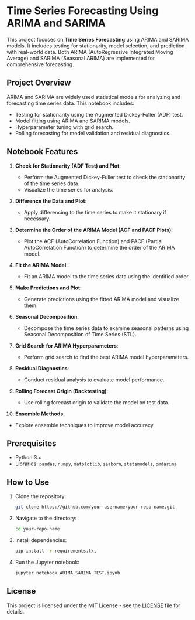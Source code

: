 # Time Series Forecasting Using ARIMA and SARIMA

This project focuses on **Time Series Forecasting** using ARIMA and SARIMA models. It includes testing for stationarity, model selection, and prediction with real-world data. Both ARIMA (AutoRegressive Integrated Moving Average) and SARIMA (Seasonal ARIMA) are implemented for comprehensive forecasting.

## Project Overview

ARIMA and SARIMA are widely used statistical models for analyzing and forecasting time series data. This notebook includes:
- Testing for stationarity using the Augmented Dickey-Fuller (ADF) test.
- Model fitting using ARIMA and SARIMA models.
- Hyperparameter tuning with grid search.
- Rolling forecasting for model validation and residual diagnostics.

## Notebook Features

1. **Check for Stationarity (ADF Test) and Plot**:
   - Perform the Augmented Dickey-Fuller test to check the stationarity of the time series data.
   - Visualize the time series for analysis.

2. **Difference the Data and Plot**:
   - Apply differencing to the time series to make it stationary if necessary.

3. **Determine the Order of the ARIMA Model (ACF and PACF Plots)**:
   - Plot the ACF (AutoCorrelation Function) and PACF (Partial AutoCorrelation Function) to determine the order of the ARIMA model.

4. **Fit the ARIMA Model**:
   - Fit an ARIMA model to the time series data using the identified order.

5. **Make Predictions and Plot**:
   - Generate predictions using the fitted ARIMA model and visualize them.

6. **Seasonal Decomposition**:
   - Decompose the time series data to examine seasonal patterns using Seasonal Decomposition of Time Series (STL).

7. **Grid Search for ARIMA Hyperparameters**:
   - Perform grid search to find the best ARIMA model hyperparameters.

8. **Residual Diagnostics**:
   - Conduct residual analysis to evaluate model performance.

9. **Rolling Forecast Origin (Backtesting)**:
   - Use rolling forecast origin to validate the model on test data.

10. **Ensemble Methods**:
   - Explore ensemble techniques to improve model accuracy.

## Prerequisites

- Python 3.x
- Libraries: `pandas`, `numpy`, `matplotlib`, `seaborn`, `statsmodels`, `pmdarima`

## How to Use

1. Clone the repository:
   ```bash
   git clone https://github.com/your-username/your-repo-name.git
   ```

2. Navigate to the directory:
   ```bash
   cd your-repo-name
   ```

3. Install dependencies:
   ```bash
   pip install -r requirements.txt
   ```

4. Run the Jupyter notebook:
   ```bash
   jupyter notebook ARIMA_SARIMA_TEST.ipynb
   ```

## License

This project is licensed under the MIT License - see the [LICENSE](LICENSE) file for details.
